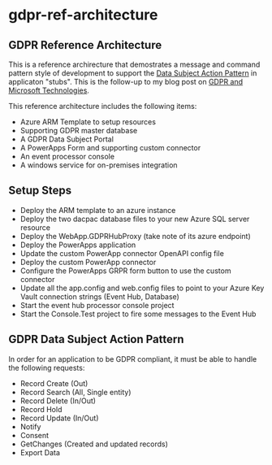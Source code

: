# gdpr-ref-architecture
## GDPR Reference Architecture

This is a reference archirecture that demostrates a message and command pattern style of development to support the [Data Subject Action Pattern](http://blogs.architectingconnectedsystems.com/2017/11/16/compliance-manager-gdpr-data-subject-action-pattern/) in applicaton "stubs".  This is the follow-up to my blog post on [GDPR and Microsoft Technologies](http://blogs.architectingconnectedsystems.com/2017/12/01/gdpr-microsoft-sample-presentation-slides/).  

This reference architecture includes the following items:

- Azure ARM Template to setup resources
- Supporting GDPR master database
- A GDPR Data Subject Portal
- A PowerApps Form and supporting custom connector
- An event processor console
- A windows service for on-premises integration

## Setup Steps

- Deploy the ARM template to an azure instance
- Deploy the two dacpac database files to your new Azure SQL server resource
- Deploy the WebApp.GDPRHubProxy (take note of its azure endpoint)
- Deploy the PowerApps application
- Update the custom PowerApp connector OpenAPI config file
- Deploy the custom PowerApp connector
- Configure the PowerApps GRPR form button to use the custom connector
- Update all the app.config and web.config files to point to your Azure Key Vault connection strings (Event Hub, Database)
- Start the event hub processor console project
- Start the Console.Test project to fire some messages to the Event Hub

## GDPR Data Subject Action Pattern

In order for an application to be GDPR compliant, it must be able to handle the following requests:

- Record Create (Out)
- Record Search (All, Single entity)
- Record Delete (In/Out)
- Record Hold
- Record Update (In/Out)
- Notify
- Consent
- GetChanges (Created and updated records)
- Export Data
